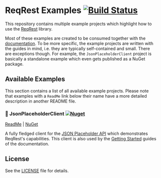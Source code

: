 # ReqRest Examples [![Build Status](https://dev.azure.com/ManuelRoemer/ReqRest/_apis/build/status/ReqRest%20Examples?branchName=master)](https://dev.azure.com/ManuelRoemer/ReqRest/_build/latest?definitionId=19&branchName=master)

This repository contains multiple example projects which highlight how to use the [ReqRest](https://github.com/ReqRest/ReqRest)
library.

Most of these examples are created to be consumed together with the [documentation](https://reqrest.github.io).
To be more specific, the example projects are written with the guides in mind, i.e. they are typically
self-contained and small.
There are exceptions though. For example, the `JsonPlaceholderClient` project is basically a standalone
example which even gets published as a NuGet package.


## Available Examples

This section contains a list of all available example projects.
Please note that examples with a `ReadMe` link below their name have a more detailed description
in another README file.


### :page_facing_up: JsonPlaceholderClient [![Nuget](https://img.shields.io/nuget/v/ReqRest.Examples.JsonPlaceholderClient)](https://www.nuget.org/packages/ReqRest.Examples.JsonPlaceholderClient)

[ReadMe](./src/JsonPlaceholderClient) | [NuGet](https://www.nuget.org/packages/ReqRest.Examples.JsonPlaceholderClient)

A fully fledged client for the [JSON Placeholder API](https://jsonplaceholder.typicode.com/) which
demonstrates ReqRest's capabilities.
This client is also used by the [Getting Started](https://reqrest.github.io/articles/getting-started) guides of the documentation. 


## License

See the [LICENSE](./license) file for details.
